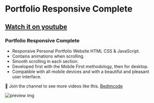 # Portfolio Responsive Complete
## [Watch it on youtube](https://youtu.be/k7iyRh4XIgA?si=aUdSrwCxNHqIdYba)
### Portfolio Responsive Complete

- Responsive Personal Portfolio Website HTML CSS & JavaScript.
- Contains animations when scrolling.
- Smooth scrolling in each section.
- Developed first with the Mobile First methodology, then for desktop.
- Compatible with all mobile devices and with a beautiful and pleasant user interface.

💙 Join the channel to see more videos like this. [Bedimcode]([https://www.youtube.com/@Bedimcode](https://youtu.be/k7iyRh4XIgA?si=aUdSrwCxNHqIdYba))

![preview img](https://blogger.googleusercontent.com/img/b/R29vZ2xl/AVvXsEjjP-YnYAAHrY4F5Z4Oop9WxyY-lQ3-Ny7Qs9W-8ePk0bmrgH_OZgVqiE9aiMp7hL3GA3aEybqXDQ_KppYMRB4CtMeiO3RvfVf7IkBljAXj31Hg6L5_20vHvGWEGDN7QXrZLEuWSBuQCYWE8g8VDRCABomRKhyphenhyphenJH58GlfoYdut6lb84Xd16gV_v3uIc-deK/s320/1000209187.jpg)

